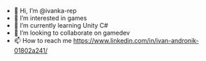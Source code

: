 - 👋 Hi, I’m @ivanka-rep
- 👀 I’m interested in games
- 🌱 I’m currently learning Unity C#
- 💞️ I’m looking to collaborate on gamedev
- 📫 How to reach me https://www.linkedin.com/in/ivan-andronik-01802a241/

<!---
ivanka-rep/ivanka-rep is a ✨ special ✨ repository because its `README.md` (this file) appears on your GitHub profile.
You can click the Preview link to take a look at your changes.
--->
